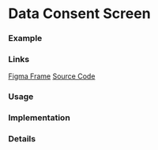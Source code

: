 # Data Consent Screen 
### Example

### Links
[Figma Frame]()
[Source Code]()

### Usage

### Implementation

### Details